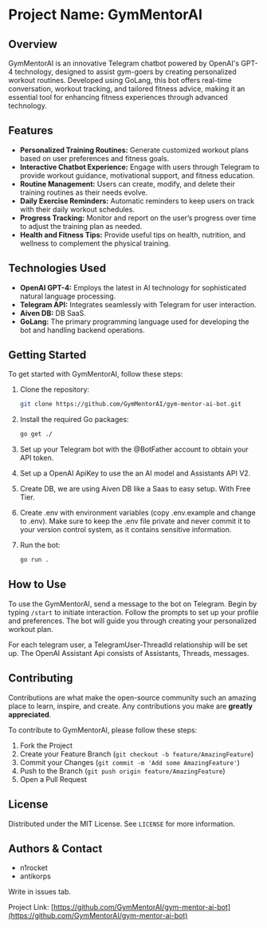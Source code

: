 # Project Name: GymMentorAI

## Overview

GymMentorAI is an innovative Telegram chatbot powered by OpenAI's GPT-4 technology, designed to assist gym-goers by creating personalized workout routines. Developed using GoLang, this bot offers real-time conversation, workout tracking, and tailored fitness advice, making it an essential tool for enhancing fitness experiences through advanced technology.

## Features

- **Personalized Training Routines:** Generate customized workout plans based on user preferences and fitness goals.
- **Interactive Chatbot Experience:** Engage with users through Telegram to provide workout guidance, motivational support, and fitness education.
- **Routine Management:** Users can create, modify, and delete their training routines as their needs evolve.
- **Daily Exercise Reminders:** Automatic reminders to keep users on track with their daily workout schedules.
- **Progress Tracking:** Monitor and report on the user’s progress over time to adjust the training plan as needed.
- **Health and Fitness Tips:** Provide useful tips on health, nutrition, and wellness to complement the physical training.

## Technologies Used

- **OpenAI GPT-4:** Employs the latest in AI technology for sophisticated natural language processing.
- **Telegram API:** Integrates seamlessly with Telegram for user interaction.
- **Aiven DB:** DB SaaS.
- **GoLang:** The primary programming language used for developing the bot and handling backend operations.

## Getting Started

To get started with GymMentorAI, follow these steps:

1. Clone the repository:

   ```bash
   git clone https://github.com/GymMentorAI/gym-mentor-ai-bot.git
   ```

2. Install the required Go packages:

   ```bash
   go get ./
   ```

3. Set up your Telegram bot with the @BotFather account to obtain your API token.

4. Set up a OpenAI ApiKey to use the an AI model and Assistants API V2.

5. Create DB, we are using Aiven DB like a Saas to easy setup. With Free Tier.

6. Create .env with environment variables (copy .env.example and change to .env). Make sure to keep the .env file private and never commit it to your version control system, as it contains sensitive information.

7. Run the bot:

   ```bash
   go run .
   ```

## How to Use

To use the GymMentorAI, send a message to the bot on Telegram. Begin by typing `/start` to initiate interaction. Follow the prompts to set up your profile and preferences. The bot will guide you through creating your personalized workout plan.

For each telegram user, a TelegramUser-ThreadId relationship will be set up.
The OpenAI Assistant Api consists of Assistants, Threads, messages.

## Contributing

Contributions are what make the open-source community such an amazing place to learn, inspire, and create. Any contributions you make are **greatly appreciated**.

To contribute to GymMentorAI, please follow these steps:

1. Fork the Project
2. Create your Feature Branch (`git checkout -b feature/AmazingFeature`)
3. Commit your Changes (`git commit -m 'Add some AmazingFeature'`)
4. Push to the Branch (`git push origin feature/AmazingFeature`)
5. Open a Pull Request

## License

Distributed under the MIT License. See `LICENSE` for more information.

## Authors & Contact

- n1rocket
- antikorps

Write in issues tab.

Project Link: [https://github.com/GymMentorAI/gym-mentor-ai-bot](https://github.com/GymMentorAI/gym-mentor-ai-bot)
